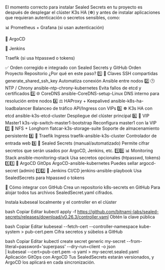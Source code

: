 El momento correcto para instalar Sealed Secrets en tu proyecto es después de desplegar el clúster K3s HA (☸️) y antes de instalar aplicaciones que requieran autenticación o secretos sensibles, como:

📊 Prometheus + Grafana (si usan autenticación)

🚀 ArgoCD

🔄 Jenkins

Traefik (si usa htpasswd o tokens)

✅ Orden corregido e integrado con Sealed Secrets y GitHub
Orden	Proyecto	Repositorio	¿Por qué en este paso?
1️⃣	🔐 Claves SSH compartidas	generate_shared_ssh_key	Automatiza conexión Ansible entre nodos
2️⃣	🕒 NTP / Chrony	ansible-ntp-chrony-kubernetes	Evita fallos de etcd y certificados
3️⃣	🌐 CoreDNS	ansible-CoreDNS-setup-Linux	DNS interno para resolución entre nodos
4️⃣	⚖️ HAProxy + Keepalived	ansible-k8s-ha-loadbalancer	Balanceo de tráfico API/Ingress con VIPs
5️⃣	☸️ K3s HA con etcd	ansible-k3s-etcd-cluster	Despliegue del clúster principal
6️⃣	🧩 VIP Master1	k3s-vip-switch-master1-bootstrap	Reconfigura master1 con la VIP
7️⃣	💾 NFS + Longhorn	flatcar-k3s-storage-suite	Soporte de almacenamiento persistente
8️⃣	🚪 Traefik Ingress	traefik-ansible-k3s-cluster	Controlador de entrada web
9️⃣	🔐 Sealed Secrets	(manual/automatizado)	Permite cifrar secretos que serán usados por ArgoCD, Jenkins, etc.
1️⃣0️⃣	📊 Monitoring Stack	ansible-monitoring-stack	Usa secretos opcionales (htpasswd, tokens)
1️⃣1️⃣	🚀 ArgoCD GitOps	ArgoCD-ansible-kubernetes	Puedes sellar argocd-secret (admin)
1️⃣2️⃣	🔄 Jenkins CI/CD	jenkins-ansible-playbook	Usa SealedSecrets para htpasswd o tokens

🧩 Cómo integrar con GitHub
Crea un repositorio k8s-secrets en GitHub
Para alojar todos tus archivos SealedSecret.yaml cifrados.

Instala kubeseal localmente y el controller en el clúster

bash
Copiar
Editar
kubectl apply -f https://github.com/bitnami-labs/sealed-secrets/releases/download/v0.26.3/controller.yaml
Obtén la clave pública

bash
Copiar
Editar
kubeseal --fetch-cert --controller-namespace kube-system > pub-cert.pem
Cifra secretos y súbelos a GitHub

bash
Copiar
Editar
kubectl create secret generic my-secret --from-literal=password='superpass' --dry-run=client -o json \
  | kubeseal --cert=pub-cert.pem -o yaml > my-secret.sealed.yaml
Aplicación GitOps con ArgoCD
Tus SealedSecrets estarán versionados, y ArgoCD los aplicará en cada sincronización.